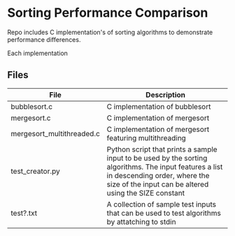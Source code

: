 # Sorting Performance Comparison

Repo includes C implementation's of sorting algorithms to demonstrate performance differences. 

Each implementation 

## Files

| File | Description|
|------|-------------|
| bubblesort.c | C implementation of bubblesort |
| mergesort.c | C implementation of mergesort |
| mergesort_multithreaded.c | C implementation of mergesort featuring multithreading |
| test_creator.py | Python script that prints a sample input to be used by the sorting algorithms. The input features a list in descending order, where the size of the input can be altered using the SIZE constant|
| test?.txt | A collection of sample test inputs that can be used to test algorithms by attatching to stdin |
